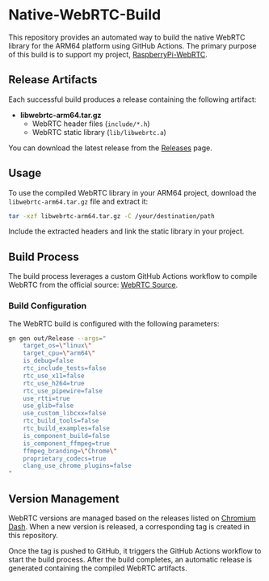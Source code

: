 # Native-WebRTC-Build

This repository provides an automated way to build the native WebRTC library for the ARM64 platform using GitHub Actions. The primary purpose of this build is to support my project, [RaspberryPi-WebRTC](https://github.com/TzuHuanTai/RaspberryPi-WebRTC).

## Release Artifacts

Each successful build produces a release containing the following artifact:

- **libwebrtc-arm64.tar.gz**
  - WebRTC header files (`include/*.h`)
  - WebRTC static library (`lib/libwebrtc.a`)

You can download the latest release from the [Releases](https://github.com/TzuHuanTai/Native-WebRTC-Build/releases) page.

## Usage

To use the compiled WebRTC library in your ARM64 project, download the `libwebrtc-arm64.tar.gz` file and extract it:

```sh
tar -xzf libwebrtc-arm64.tar.gz -C /your/destination/path
```

Include the extracted headers and link the static library in your project.

## Build Process

The build process leverages a custom GitHub Actions workflow to compile WebRTC from the official source: [WebRTC Source](https://webrtc.googlesource.com/src).

### Build Configuration

The WebRTC build is configured with the following parameters:

```sh
gn gen out/Release --args="
    target_os=\"linux\"
    target_cpu=\"arm64\"
    is_debug=false
    rtc_include_tests=false
    rtc_use_x11=false
    rtc_use_h264=true
    rtc_use_pipewire=false
    use_rtti=true
    use_glib=false
    use_custom_libcxx=false
    rtc_build_tools=false
    rtc_build_examples=false
    is_component_build=false
    is_component_ffmpeg=true
    ffmpeg_branding=\"Chrome\"
    proprietary_codecs=true
    clang_use_chrome_plugins=false
"
```

## Version Management

WebRTC versions are managed based on the releases listed on [Chromium Dash](https://chromiumdash.appspot.com/branches). When a new version is released, a corresponding tag is created in this repository.

Once the tag is pushed to GitHub, it triggers the GitHub Actions workflow to start the build process. After the build completes, an automatic release is generated containing the compiled WebRTC artifacts.
